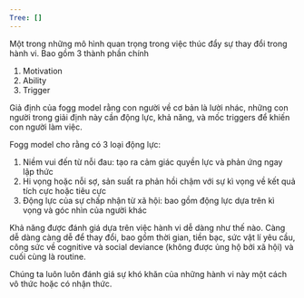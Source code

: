 ```yaml
---
Tree: []
---
```

Một trong những mô hình quan trọng trong việc thúc đẩy sự thay đổi trong hành vi. Bao gồm 3 thành phần chính
1. Motivation
2. Ability
3. Trigger

Giả định của fogg model rằng con người về cơ bản là lười nhác, những con người trong giải định này cần động lực, khả năng, và mốc triggers để khiến con người làm việc.

Fogg model cho rằng có 3 loại động lực:

1. Niềm vui đến từ nỗi đau: tạo ra cảm giác quyền lực và phản ứng ngay lập thức
2. Hi vọng hoặc nỗi sợ, sản suất ra phản hồi chậm với sự kì vọng về kết quả tích cực hoặc tiêu cực
3. Động lực của sự chấp nhận từ xã hội: bao gồm động lực dựa trên kì vọng và góc nhìn của người khác

Khả năng được đánh giá dựa trên việc hành vi dễ dàng như thế nào. Càng dễ dàng càng dễ để thay đổi, bao gồm thời gian, tiền bạc, sức vật lí yêu cầu, công sức về cognitive và social deviance (không được ủng hộ 
bởi xã hội) và cuối cùng là routine. 

Chúng ta luôn luôn đánh giá sự khó khăn của những hành vi này một cách vô thức hoặc có nhận thức.